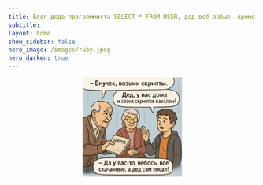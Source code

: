 ```yaml
---
title: Блог деда программиста SELECT * FROM USSR, дед всё забыл, кроме Ruby и как ставить Windows 3.1 с 6 дискет.
subtitle: 
layout: home
show_sidebar: false
hero_image: /images/ruby.jpeg
hero_darken: true
---
```


<p style="text-align: center">
<img alt="ded" src="/images/ded_scripts.jpg" width="40%"/>
</p>
